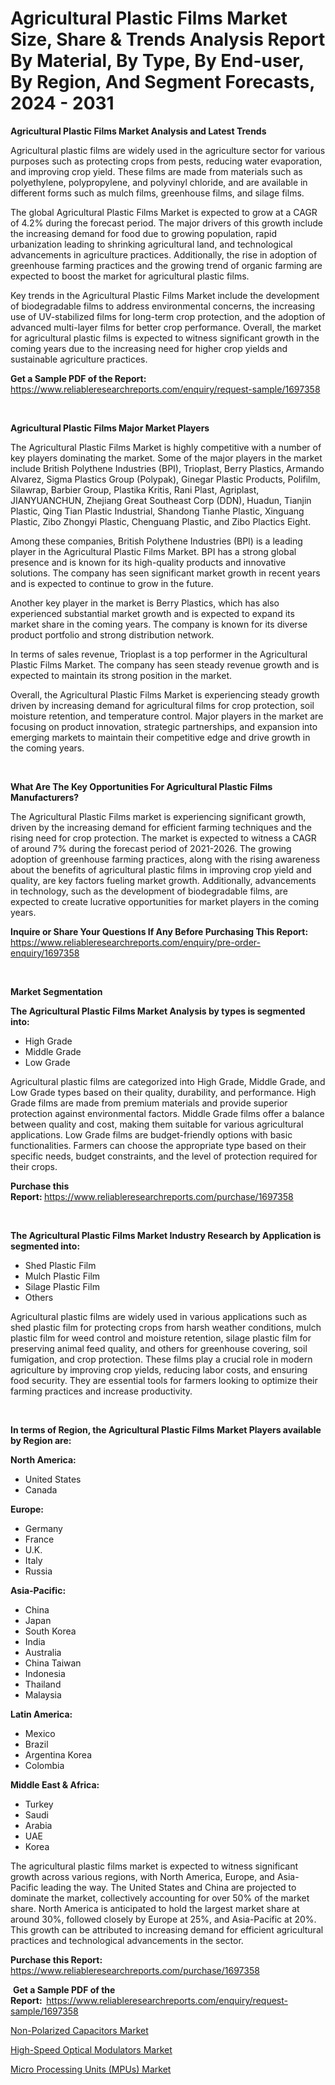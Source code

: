 <p><h1>Agricultural Plastic Films Market Size, Share & Trends Analysis Report By Material, By Type, By End-user, By Region, And Segment Forecasts, 2024 - 2031</h1></p><p><strong>Agricultural Plastic Films Market Analysis and Latest Trends</strong></p>
<p><p>Agricultural plastic films are widely used in the agriculture sector for various purposes such as protecting crops from pests, reducing water evaporation, and improving crop yield. These films are made from materials such as polyethylene, polypropylene, and polyvinyl chloride, and are available in different forms such as mulch films, greenhouse films, and silage films.</p><p>The global Agricultural Plastic Films Market is expected to grow at a CAGR of 4.2% during the forecast period. The major drivers of this growth include the increasing demand for food due to growing population, rapid urbanization leading to shrinking agricultural land, and technological advancements in agriculture practices. Additionally, the rise in adoption of greenhouse farming practices and the growing trend of organic farming are expected to boost the market for agricultural plastic films.</p><p>Key trends in the Agricultural Plastic Films Market include the development of biodegradable films to address environmental concerns, the increasing use of UV-stabilized films for long-term crop protection, and the adoption of advanced multi-layer films for better crop performance. Overall, the market for agricultural plastic films is expected to witness significant growth in the coming years due to the increasing need for higher crop yields and sustainable agriculture practices.</p></p>
<p><strong>Get a Sample PDF of the Report:&nbsp;</strong> <a href="https://www.reliableresearchreports.com/enquiry/request-sample/1697358">https://www.reliableresearchreports.com/enquiry/request-sample/1697358</a></p>
<p>&nbsp;</p>
<p><strong>Agricultural Plastic Films Major Market Players</strong></p>
<p><p>The Agricultural Plastic Films Market is highly competitive with a number of key players dominating the market. Some of the major players in the market include British Polythene Industries (BPI), Trioplast, Berry Plastics, Armando Alvarez, Sigma Plastics Group (Polypak), Ginegar Plastic Products, Polifilm, Silawrap, Barbier Group, Plastika Kritis, Rani Plast, Agriplast, JIANYUANCHUN, Zhejiang Great Southeast Corp (DDN), Huadun, Tianjin Plastic, Qing Tian Plastic Industrial, Shandong Tianhe Plastic, Xinguang Plastic, Zibo Zhongyi Plastic, Chenguang Plastic, and Zibo Plactics Eight.</p><p>Among these companies, British Polythene Industries (BPI) is a leading player in the Agricultural Plastic Films Market. BPI has a strong global presence and is known for its high-quality products and innovative solutions. The company has seen significant market growth in recent years and is expected to continue to grow in the future.</p><p>Another key player in the market is Berry Plastics, which has also experienced substantial market growth and is expected to expand its market share in the coming years. The company is known for its diverse product portfolio and strong distribution network.</p><p>In terms of sales revenue, Trioplast is a top performer in the Agricultural Plastic Films Market. The company has seen steady revenue growth and is expected to maintain its strong position in the market.</p><p>Overall, the Agricultural Plastic Films Market is experiencing steady growth driven by increasing demand for agricultural films for crop protection, soil moisture retention, and temperature control. Major players in the market are focusing on product innovation, strategic partnerships, and expansion into emerging markets to maintain their competitive edge and drive growth in the coming years.</p></p>
<p>&nbsp;</p>
<p><strong>What Are The Key Opportunities For Agricultural Plastic Films Manufacturers?</strong></p>
<p><p>The Agricultural Plastic Films market is experiencing significant growth, driven by the increasing demand for efficient farming techniques and the rising need for crop protection. The market is expected to witness a CAGR of around 7% during the forecast period of 2021-2026. The growing adoption of greenhouse farming practices, along with the rising awareness about the benefits of agricultural plastic films in improving crop yield and quality, are key factors fueling market growth. Additionally, advancements in technology, such as the development of biodegradable films, are expected to create lucrative opportunities for market players in the coming years.</p></p>
<p><strong>Inquire or Share Your Questions If Any Before Purchasing This Report:</strong> <a href="https://www.reliableresearchreports.com/enquiry/pre-order-enquiry/1697358">https://www.reliableresearchreports.com/enquiry/pre-order-enquiry/1697358</a></p>
<p>&nbsp;</p>
<p><strong>Market Segmentation</strong></p>
<p><strong>The Agricultural Plastic Films Market Analysis by types is segmented into:</strong></p>
<p><ul><li>High Grade</li><li>Middle Grade</li><li>Low Grade</li></ul></p>
<p><p>Agricultural plastic films are categorized into High Grade, Middle Grade, and Low Grade types based on their quality, durability, and performance. High Grade films are made from premium materials and provide superior protection against environmental factors. Middle Grade films offer a balance between quality and cost, making them suitable for various agricultural applications. Low Grade films are budget-friendly options with basic functionalities. Farmers can choose the appropriate type based on their specific needs, budget constraints, and the level of protection required for their crops.</p></p>
<p><strong>Purchase this Report:&nbsp;</strong><a href="https://www.reliableresearchreports.com/purchase/1697358">https://www.reliableresearchreports.com/purchase/1697358</a></p>
<p>&nbsp;</p>
<p><strong>The Agricultural Plastic Films Market Industry Research by Application is segmented into:</strong></p>
<p><ul><li>Shed Plastic Film</li><li>Mulch Plastic Film</li><li>Silage Plastic Film</li><li>Others</li></ul></p>
<p><p>Agricultural plastic films are widely used in various applications such as shed plastic film for protecting crops from harsh weather conditions, mulch plastic film for weed control and moisture retention, silage plastic film for preserving animal feed quality, and others for greenhouse covering, soil fumigation, and crop protection. These films play a crucial role in modern agriculture by improving crop yields, reducing labor costs, and ensuring food security. They are essential tools for farmers looking to optimize their farming practices and increase productivity.</p></p>
<p>&nbsp;</p>
<p><strong>In terms of Region, the Agricultural Plastic Films Market Players available by Region are:</strong></p>
<p>
    <p> <strong> North America: </strong>
        <ul>
            <li>United States</li>
            <li>Canada</li>
        </ul>
        </p> 
    <p> <strong> Europe: </strong>
        <ul>
            <li>Germany</li>
            <li>France</li>
            <li>U.K.</li>
            <li>Italy</li>
            <li>Russia</li>
        </ul>
        </p> 
    <p> <strong> Asia-Pacific: </strong>
        <ul>
            <li>China</li>
            <li>Japan</li>
            <li>South Korea</li>
            <li>India</li>
            <li>Australia</li>
            <li>China Taiwan</li>
            <li>Indonesia</li>
            <li>Thailand</li>
            <li>Malaysia</li>
        </ul>
        </p> 
    <p> <strong> Latin America: </strong>
        <ul>
            <li>Mexico</li>
            <li>Brazil</li>
            <li>Argentina Korea</li>
            <li>Colombia</li>
        </ul>
        </p> 
    <p> <strong> Middle East & Africa: </strong>
        <ul>
            <li>Turkey</li>
            <li>Saudi</li>
            <li>Arabia</li>
            <li>UAE</li>
            <li>Korea</li>
        </ul>
    </p>
    </p>
<p><p>The agricultural plastic films market is expected to witness significant growth across various regions, with North America, Europe, and Asia-Pacific leading the way. The United States and China are projected to dominate the market, collectively accounting for over 50% of the market share. North America is anticipated to hold the largest market share at around 30%, followed closely by Europe at 25%, and Asia-Pacific at 20%. This growth can be attributed to increasing demand for efficient agricultural practices and technological advancements in the sector.</p></p>
<p><strong>Purchase this Report: </strong><a href="https://www.reliableresearchreports.com/purchase/1697358">https://www.reliableresearchreports.com/purchase/1697358</a></p>
<p>&nbsp;<strong>Get a Sample PDF of the Report:&nbsp;&nbsp;</strong><a href="https://www.reliableresearchreports.com/enquiry/request-sample/1697358">https://www.reliableresearchreports.com/enquiry/request-sample/1697358</a></p>
<p><strong></strong></p>
<p><p><a href="https://view.publitas.com/reportprime-1/non-polarized-capacitors-market-size-share-trends-analysis-report-by-application-regional-outlook-competitive-strategies-and-segment-forecasts-2023-2030/">Non-Polarized Capacitors Market</a></p><p><a href="https://view.publitas.com/reportprime-1/high-speed-optical-modulators-market-size-and-examines-its-market-scope-with-a-primary-focus-on-growth-opportunities-and-forecasted-trends-spanning-from-2023-to-2030/">High-Speed Optical Modulators Market</a></p><p><a href="https://view.publitas.com/reportprime-1/micro-processing-units-mpus-market-research-report-provides-thorough-industry-overview-which-offers-an-in-depth-analysis-of-product-trends-and-new-market-divisions/">Micro Processing Units (MPUs) Market</a></p></p>